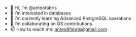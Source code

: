 - 👋 Hi, I’m @anteofabris
- 👀 I’m interested in databases
- 🌱 I’m currently learning Advanced PostgreSQL operations
- 💞️ I’m collaborating on OS contributions
- 📫 How to reach me: anteo8fabris@gmail.com

<!---
anteofabris/anteofabris is a ✨ special ✨ repository because its `README.md` (this file) appears on your GitHub profile.
You can click the Preview link to take a look at your changes.
--->

